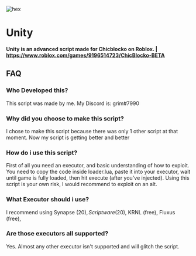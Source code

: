 ![hex](https://user-images.githubusercontent.com/112278719/212500803-2985f7cf-b817-4e5e-909d-e460eca330ed.png)

# Unity

**Unity is an advanced script made for Chicblocko on Roblox. | https://www.roblox.com/games/9196514723/ChicBlocko-BETA**

## FAQ

### Who Developed this?
This script was made by me. My Discord is:
grim#7990

### Why did you choose to make this script?
I chose to make this script because there was only 1 other script at that moment. Now my script is getting better and better

### How do i use this script?
First of all you need an executor, and basic understanding of how to exploit. You need to copy the code inside loader.lua, paste it into your executor, wait until game is fully loaded, then hit execute (after you've injected). Using this script is your own risk, I would recommend to exploit on an alt.

### What Executor should i use?
I recommend using
Synapse (20$),
Scriptware (20$),
KRNL (free),
Fluxus (free),

### Are those executors all supported?
Yes. Almost any other executor isn't supported and will glitch the script.
